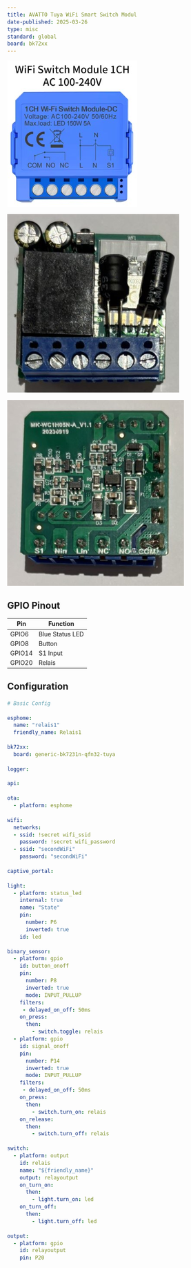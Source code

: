 ```yaml
---
title: AVATTO Tuya WiFi Smart Switch Modul
date-published: 2025-03-26
type: misc
standard: global
board: bk72xx
---
```


![Product Image](./AVATTOTuyaWiFiSmartSwitch.jpg "Product Image")

![Product front](./Frontside.jpg "Product front image")

![Product back](./Backside.jpg "Product back image")

## GPIO Pinout

| Pin    | Function           |
| ------ | ------------------ |
| GPIO6  | Blue Status LED    |
| GPIO8  | Button             |
| GPIO14 | S1 Input           |
| GPIO20 | Relais             |

## Configuration

```yaml
# Basic Config

esphome:
  name: "relais1"
  friendly_name: Relais1

bk72xx:
  board: generic-bk7231n-qfn32-tuya

logger:

api:

ota:
  - platform: esphome

wifi:
  networks:
  - ssid: !secret wifi_ssid
    password: !secret wifi_password
  - ssid: "secondWiFi"
    password: "secondWiFi"

captive_portal:

light:
  - platform: status_led
    internal: true
    name: "State"
    pin:
      number: P6
      inverted: true
    id: led

binary_sensor:
  - platform: gpio
    id: button_onoff
    pin:
      number: P8
      inverted: true
      mode: INPUT_PULLUP
    filters:
     - delayed_on_off: 50ms
    on_press:
      then:
        - switch.toggle: relais
  - platform: gpio
    id: signal_onoff
    pin:
      number: P14
      inverted: true
      mode: INPUT_PULLUP
    filters:
     - delayed_on_off: 50ms
    on_press:
      then:
        - switch.turn_on: relais
    on_release:
      then:
        - switch.turn_off: relais

switch:
  - platform: output
    id: relais
    name: "${friendly_name}"
    output: relayoutput
    on_turn_on:
      then:
        - light.turn_on: led
    on_turn_off:
      then:
        - light.turn_off: led

output:
  - platform: gpio
    id: relayoutput
    pin: P20
```
